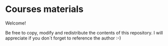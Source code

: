 # Courses materials

Welcome! 

Be free to copy, modify and redistribute the contents of this repository. I will appreciate if you don´t forget to reference the author :-)
